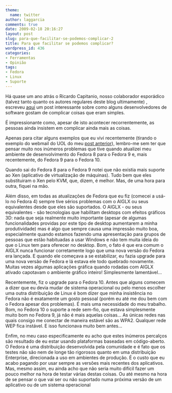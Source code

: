 ```yaml
---
theme:
  name: twitter
author: laggarcia
comments: true
date: 2009-02-18 20:16:27
layout: post
slug: para-que-facilitar-se-podemos-complicar-2
title: Para que facilitar se podemos complicar?
wordpress_id: 436
categories:
- Ferramentas
- Opinião
tags:
- Fedora
- Linux
- Suporte
---
```


Há quase um ano atrás o Ricardo Capitanio, nosso colaborador esporádico (talvez tanto quanto os autores regulares deste blog ultimamente) , escreveu [aqui](http://log4dev.com/2008/03/05/para-que-facilitar-se-podemos-complicar/) um post interessante sobre como alguns desenvolvedores de software gostam de complicar coisas que eram simples.

É impressionante como, apesar de isto acontecer recorrentemente, as pessoas ainda insistem em complicar ainda mais as coisas.

Apenas para citar alguns exemplos que eu vivi recentemente (tirando o exemplo do webmail do UOL do meu [post anterior](http://log4dev.com/2009/02/13/a-nova-ortografia-e-o-redesenho-de-software/)), lembro-me sem ter que pensar muito nos inúmeros problemas que tive quando atualizei meu ambiente de desenvolvimento do Fedora 8 para o Fedora 9 e, mais recentemente, do Fedora 9 para o Fedora 10.

Quando sai do Fedora 8 para o Fedora 9 notei que não existia mais suporte ao Xen (aplicativo de virtualização de máquinas). Tudo bem que eles substituiram o Xen pelo KVM, que, dizem, é melhor. Mas, de uma hora para outra, fiquei na mão.

Além disso, em todas as atualizações de Fedora que eu fiz (comecei a usá-lo no Fedora 4) sempre tive sérios problemas com o AIGLX ou seus equivalentes desde que eles são suportados. O AIGLX - ou seus equivalentes - são tecnologias que habilitam desktops com efeitos gráficos 3D: nada que seja realmente muito importante (apesar de algumas funcionalidades providas por este tipo de desktop aumentarem a minha produtividade) mas é algo que sempre causa uma impressão muito boa, especialmente quando estamos fazendo uma apresentação para grupos de pessoas que estão habituadas a usar Windows e não tem muita ideia do que o Linux tem para oferecer no desktop. Bom, o fato é que era comum o AIGLX nunca funcionar corretamente logo que uma nova versão do Fedora era lançada. E quando ele começava a se estabilizar, eu fazia upgrade para uma nova versão de Fedora e lá estava ele todo quebrado novamente. Muitas vezes algumas aplicações gráfica quando rodadas com AIGLX ativado capotavam o ambiente gráfico inteiro! Simplesmente lamentável...

Recentemente, fiz o upgrade para o Fedora 10. Antes que alguns comecem a dizer que eu devia mudar de sistema operacional ou pelo menos escolher uma outra distribuição de Linux é bom dizer que minha insistência no Fedora não é exatamente um gosto pessoal (porém eu até me dou bem com o Fedora apesar dos problemas). É mais uma necessidade do meu trabalho. Bom, no Fedora 10 o suporte a rede sem-fio, que estava simplesmente muito bom no Fedora 9, já não é mais aquelas coisas... As únicas redes nas quais consigo me conectar de maneira estável são as WPA2. Qualquer rede WEP fica instável. E isso funcionava muito bem antes...

Enfim, no meu caso especificamente eu acho que estes inúmeros percalços são resultado de eu estar usando plataformas baseadas em código-aberto. O Fedora é uma distribuição desenvolvida pela comunidade e é fato que os testes não são nem de longe tão rigorosos quanto em uma distribuição Enterprise, direcionada a uso em ambientes de produção. É o custo que eu acabo pagando por usar sempre as versões mais recentes dos aplicativos. Mas, mesmo assim, eu ainda acho que não seria muito difícil fazer um pouco melhor na hora de testar várias destas coisas. Ou até mesmo na hora de se pensar o que vai ser ou não suportado numa próxima versão de um aplicativo ou de um sistema operacional
